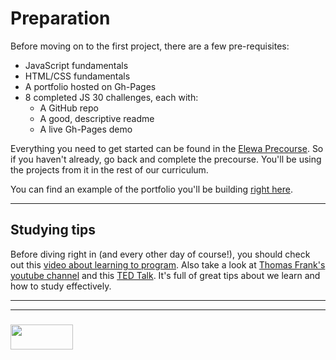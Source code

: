 # Preparation

Before moving on to the first project, there are a few pre-requisites:
* JavaScript fundamentals
* HTML/CSS fundamentals
* A portfolio hosted on Gh-Pages
* 8 completed JS 30 challenges, each with:
  * A GitHub repo
  * A good, descriptive readme
  * A live Gh-Pages demo 

Everything you need to get started can be found in the [Elewa Precourse](https://elewa-academy.github.io/April-Precourse).  So if you haven't already, go back and complete the precourse.  You'll be using the projects from it in the rest of our curriculum.

You can find an example of the portfolio you'll be building [right here](https://elewa-student.github.io).


---

## Studying tips

Before diving right in (and every other day of course!), you should check out this [video about learning to program](https://www.youtube.com/watch?v=bO__AN3reqU). Also take a look at [Thomas Frank's youtube channel](https://www.youtube.com/user/electrickeye91) and this [TED Talk](https://www.youtube.com/watch?v=5MgBikgcWnY&feature=youtu.be).  It's full of great tips about we learn and how to study effectively.

___
___
### <a href="http://elewa.education/blog" target="_blank"><img src="https://user-images.githubusercontent.com/18554853/34921062-506450ae-f97d-11e7-875f-6feeb26ad72d.png" width="100" height="40"/></a>

